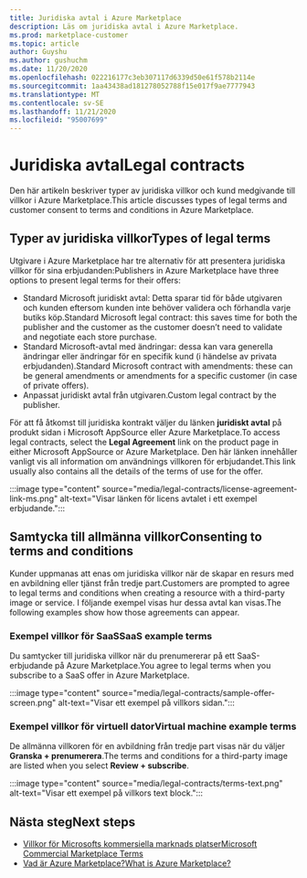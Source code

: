 ```yaml
---
title: Juridiska avtal i Azure Marketplace
description: Läs om juridiska avtal i Azure Marketplace.
ms.prod: marketplace-customer
ms.topic: article
author: Guyshu
ms.author: gushuchm
ms.date: 11/20/2020
ms.openlocfilehash: 022216177c3eb307117d6339d50e61f578b2114e
ms.sourcegitcommit: 1aa43438ad181278052788f15e017f9ae7777943
ms.translationtype: MT
ms.contentlocale: sv-SE
ms.lasthandoff: 11/21/2020
ms.locfileid: "95007699"
---
```

# <a name="legal-contracts"></a><span data-ttu-id="02e4f-103">Juridiska avtal</span><span class="sxs-lookup"><span data-stu-id="02e4f-103">Legal contracts</span></span>

<span data-ttu-id="02e4f-104">Den här artikeln beskriver typer av juridiska villkor och kund medgivande till villkor i Azure Marketplace.</span><span class="sxs-lookup"><span data-stu-id="02e4f-104">This article discusses types of legal terms and customer consent to terms and conditions in Azure Marketplace.</span></span>

## <a name="types-of-legal-terms"></a><span data-ttu-id="02e4f-105">Typer av juridiska villkor</span><span class="sxs-lookup"><span data-stu-id="02e4f-105">Types of legal terms</span></span>

<span data-ttu-id="02e4f-106">Utgivare i Azure Marketplace har tre alternativ för att presentera juridiska villkor för sina erbjudanden:</span><span class="sxs-lookup"><span data-stu-id="02e4f-106">Publishers in Azure Marketplace have three options to present legal terms for their offers:</span></span>

- <span data-ttu-id="02e4f-107">Standard Microsoft juridiskt avtal: Detta sparar tid för både utgivaren och kunden eftersom kunden inte behöver validera och förhandla varje butiks köp.</span><span class="sxs-lookup"><span data-stu-id="02e4f-107">Standard Microsoft legal contract: this saves time for both the publisher and the customer as the customer doesn’t need to validate and negotiate each store purchase.</span></span>
- <span data-ttu-id="02e4f-108">Standard Microsoft-avtal med ändringar: dessa kan vara generella ändringar eller ändringar för en specifik kund (i händelse av privata erbjudanden).</span><span class="sxs-lookup"><span data-stu-id="02e4f-108">Standard Microsoft contract with amendments: these can be general amendments or amendments for a specific customer (in case of private offers).</span></span>
- <span data-ttu-id="02e4f-109">Anpassat juridiskt avtal från utgivaren.</span><span class="sxs-lookup"><span data-stu-id="02e4f-109">Custom legal contract by the publisher.</span></span>

<span data-ttu-id="02e4f-110">För att få åtkomst till juridiska kontrakt väljer du länken **juridiskt avtal** på produkt sidan i Microsoft AppSource eller Azure Marketplace.</span><span class="sxs-lookup"><span data-stu-id="02e4f-110">To access legal contracts, select the **Legal Agreement** link on the product page in either Microsoft AppSource or Azure Marketplace.</span></span> <span data-ttu-id="02e4f-111">Den här länken innehåller vanligt vis all information om användnings villkoren för erbjudandet.</span><span class="sxs-lookup"><span data-stu-id="02e4f-111">This link usually also contains all the details of the terms of use for the offer.</span></span>

:::image type="content" source="media/legal-contracts/license-agreement-link-ms.png" alt-text="Visar länken för licens avtalet i ett exempel erbjudande.":::

## <a name="consenting-to-terms-and-conditions"></a><span data-ttu-id="02e4f-113">Samtycka till allmänna villkor</span><span class="sxs-lookup"><span data-stu-id="02e4f-113">Consenting to terms and conditions</span></span>

<span data-ttu-id="02e4f-114">Kunder uppmanas att enas om juridiska villkor när de skapar en resurs med en avbildning eller tjänst från tredje part.</span><span class="sxs-lookup"><span data-stu-id="02e4f-114">Customers are prompted to agree to legal terms and conditions when creating a resource with a third-party image or service.</span></span> <span data-ttu-id="02e4f-115">I följande exempel visas hur dessa avtal kan visas.</span><span class="sxs-lookup"><span data-stu-id="02e4f-115">The following examples show how those agreements can appear.</span></span>

### <a name="saas-example-terms"></a><span data-ttu-id="02e4f-116">Exempel villkor för SaaS</span><span class="sxs-lookup"><span data-stu-id="02e4f-116">SaaS example terms</span></span>

<span data-ttu-id="02e4f-117">Du samtycker till juridiska villkor när du prenumererar på ett SaaS-erbjudande på Azure Marketplace.</span><span class="sxs-lookup"><span data-stu-id="02e4f-117">You agree to legal terms when you subscribe to a SaaS offer in Azure Marketplace.</span></span>

:::image type="content" source="media/legal-contracts/sample-offer-screen.png" alt-text="Visar ett exempel på villkors sidan.":::

### <a name="virtual-machine-example-terms"></a><span data-ttu-id="02e4f-119">Exempel villkor för virtuell dator</span><span class="sxs-lookup"><span data-stu-id="02e4f-119">Virtual machine example terms</span></span>

<span data-ttu-id="02e4f-120">De allmänna villkoren för en avbildning från tredje part visas när du väljer **Granska + prenumerera**.</span><span class="sxs-lookup"><span data-stu-id="02e4f-120">The terms and conditions for a third-party image are listed when you select **Review + subscribe**.</span></span>

:::image type="content" source="media/legal-contracts/terms-text.png" alt-text="Visar ett exempel på villkors text block.":::

## <a name="next-steps"></a><span data-ttu-id="02e4f-122">Nästa steg</span><span class="sxs-lookup"><span data-stu-id="02e4f-122">Next steps</span></span>

- [<span data-ttu-id="02e4f-123">Villkor för Microsofts kommersiella marknads platser</span><span class="sxs-lookup"><span data-stu-id="02e4f-123">Microsoft Commercial Marketplace Terms</span></span>](https://azure.microsoft.com/support/legal/marketplace-terms/)
- [<span data-ttu-id="02e4f-124">Vad är Azure Marketplace?</span><span class="sxs-lookup"><span data-stu-id="02e4f-124">What is Azure Marketplace?</span></span>](azure-marketplace-overview.md) 
